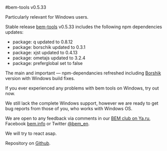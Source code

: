 #bem-tools v0.5.33

Particularly relevant for Windows users.

Stable release [bem-tools](http://bem.info/tools/bem/) v0.5.33 includes the following npm dependencies updates:

* package: q updated to 0.8.12
* package: borschik updated to 0.3.1
* package: xjst updated to 0.4.13
* package: ometajs updated to 3.2.4
* package: preferglobal set to false

The main and important — npm-dependancies refreshed including [Borshik](http://bem.info/articles/borschik/) version with Windows build fixes.

If you ever experienced any problems with bem tools on Windows, try out now.

We still lack the complete Windows support, however we are ready to get bug reports from those of you, who works with Windows OS.

We are open to any feedback via comments in our [BEM club on Ya.ru](http://clubs.ya.ru/bem/), Facebook [bem.info](https://www.facebook.com/groups/bem.info/) or Twitter [@bem_en](https://twitter.com/bem_en).

We will try to react asap.

Repository on [Github](https://github.com/bem/bem-tools/).
